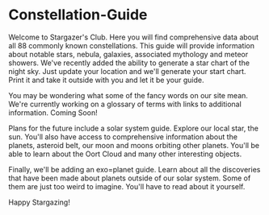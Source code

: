 # Constellation-Guide
Welcome to Stargazer's Club. Here you will find comprehensive data about all 88 commonly
known constellations. This guide will provide information about notable stars, nebula, galaxies,
associated mythology and meteor showers. We've recently added the ability to generate a star chart
of the night sky. Just update your location and we'll generate your start chart. Print it and take
it outside with you and let it be your guide.

You may be wondering what some of the fancy words on our site mean. We're currently working on
a glossary of terms with links to additional information. Coming Soon!

Plans for the future include a solar system guide. Explore our local star, the sun. You'll
also have access to comprehensive information about the planets, asteroid belt, our moon and
moons orbiting other planets. You'll be able to learn about the Oort Cloud and many other
interesting objects.

Finally, we'll be adding an exo=planet guide. Learn about all the discoveries that have
been made about planets outside of our solar system. Some of them are just too weird to
imagine. You'll have to read about it yourself.

Happy Stargazing!
